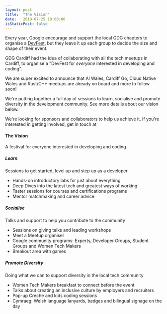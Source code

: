 ```yaml
---
layout: post
title:  "The Vision"
date:   2019-07-25 19:00:00
isStaticPost: false
---
```


Every year, Google encourage and support the local GDG chapters to organise a [DevFest](https://devfest.withgoogle.com/), but they leave it up each group to decide the size and shape of their event.

GDG Cardiff had the idea of collaborating with all the tech meetups in Cardiff, to organise a "DevFest for *everyone* interested in developing and coding".

We are super excited to announce that AI Wales, Cardiff Go, Cloud Native Wales and Rust/C++ meetups are already on board and more to follow soon!

We're putting together a full day of sessions to learn, socialise and promote diversity in the development community.  See more details about our vision below.

We're looking for sponsors and collaborators to help us achieve it.
If you're interested in getting involved, get in touch at [](mailto:info@devfest.cymru)  

#### The Vision

A festival for everyone interested in developing and coding.

##### Learn
Sessions to get started, level up and step up as a developer
 - Hands-on introductory labs for just about everything
 - Deep Dives into the latest tech and greatest ways of working
 - Taster sessions for courses and certifications programs
 - Mentor matchmaking and career advice

##### Socialise
Talks and support to help you contribute to the community
 - Sessions on giving talks and leading workshops
 - Meet a Meetup organiser
 - Google community programs: Experts, Developer Groups, Student Groups and Women Tech Makers
 - Breakout area with games

##### Promote Diversity
Doing what we can to support diversity in the local tech community
 - Women Tech Makers breakfast to connect before the event
 - Talks about creating an inclusive culture by employers and recruiters
 - Pop-up Creche and kids coding sessions
 - Cymraeg: Welsh language lanyards, badges and bilingual signage on the day
